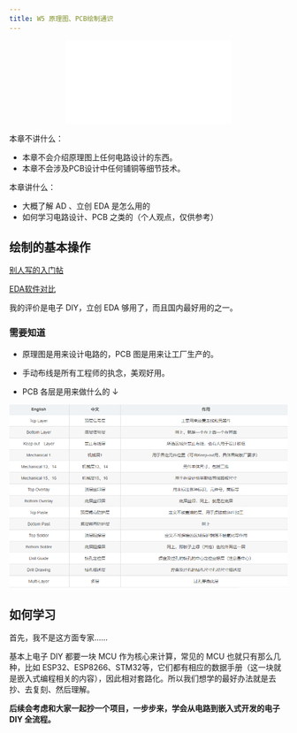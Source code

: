 ```yaml
---
title: W5 原理图、PCB绘制通识
---
```


<center class="aspect-ratio" >
<iframe src="//player.bilibili.com/player.html?isOutside=true&aid=113266139402327&bvid=BV1ex12YrE9S&cid=26186550044&p=1" scrolling="no" border="0" frameborder="no" framespacing="0" allowfullscreen="true"></iframe>
</center>

本章不讲什么：
- 本章不会介绍原理图上任何电路设计的东西。
- 本章不会涉及PCB设计中任何铺铜等细节技术。

本章讲什么：
- 大概了解 AD 、立创 EDA 是怎么用的
- 如何学习电路设计、PCB 之类的（个人观点，仅供参考）

## 绘制的基本操作

[别人写的入门帖](https://blog.csdn.net/weixin_44062268/article/details/130557154)
 
[EDA软件对比](https://blog.csdn.net/chenhuanqiangnihao/article/details/140615657)

我的评价是电子 DIY，立创 EDA 够用了，而且国内最好用的之一。

### 需要知道

- 原理图是用来设计电路的，PCB 图是用来让工厂生产的。

- 手动布线是所有工程师的执念，美观好用。

- PCB 各层是用来做什么的 ↓

![PCB各层](../../../assets/images/5w1.png)

## 如何学习

首先，我不是这方面专家……

基本上电子 DIY 都要一块 MCU 作为核心来计算，常见的 MCU 也就只有那么几种，比如 ESP32、ESP8266、STM32等，它们都有相应的数据手册（这一块就是嵌入式编程相关的内容），因此相对套路化。所以我们想学的最好办法就是去抄、去复刻、然后理解。

**后续会考虑和大家一起抄一个项目，一步步来，学会从电路到嵌入式开发的电子 DIY 全流程。**

<div class="container-icon">
<a href="https://space.bilibili.com/3546706348084176" style="padding: 20px;font-size: 24px;text-decoration: none;" className="iconfont icon-bilibili"></a>
<a href="https://github.com/maindraster" style="padding: 20px;font-size: 24px;text-decoration: none;" className="iconfont icon-github"></a>
<a href="https://www.zhihu.com/people/wen-dao-81-2-70" style="padding: 20px;font-size: 24px;text-decoration: none;" className="iconfont icon-zhihu"></a>
</div>